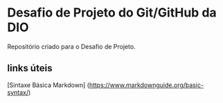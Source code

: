 # Desafio de Projeto do Git/GitHub da DIO
Repositório criado para o Desafio de Projeto.
## links úteis
[Sintaxe Básica Markdown] (https://www.markdownguide.org/basic-syntax/)
